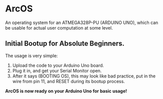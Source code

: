 # ArcOS
An operating system for an ATMEGA328P-PU (ARDUINO UNO), which can be usable for actual user computation at some level.

## Initial Bootup for Absolute Beginners.

The usage is very simple:

1. Upload the code to your Arduino Uno board.
2. Plug it in, and get your Serial Monitor open.
3. After it says (BOOTING OS), this may look like bad practice, put in the wire from pin 11, and RESET during its bootup process.

**ArcOS is now ready on your Arduino Uno for basic usage!**
